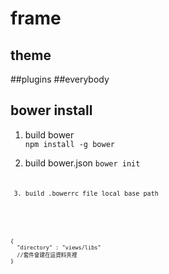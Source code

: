 # frame
## theme
##plugins
##everybody


## bower  install
1. build bower  
<code>npm install -g bower</code>

2. build  bower.json
<code>bower init<code>

3. build .bowerrc file local base path
<pre><code>
{
  "directory" : "views/libs"
  //套件會建在這資料夾裡
}
</code></pre>
